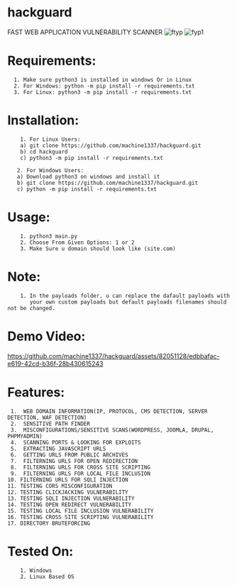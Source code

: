 # hackguard
FAST WEB APPLICATION VULNERABILITY SCANNER
![ftyp](https://github.com/machine1337/hackguard/assets/82051128/0053add9-1d9f-4e05-b24d-675d3de862e7)
![fyp1](https://github.com/machine1337/hackguard/assets/82051128/a48ae751-b661-4140-bc25-c42d6abf1b4c)

# Requirements:
      1. Make sure python3 is installed in windows Or in Linux
      2. For Windows: python -m pip install -r requirements.txt
      3. For Linux: python3 -m pip install -r requirements.txt

# Installation:
        1. For Linux Users:
        a) git clone https://github.com/machine1337/hackguard.git
        b) cd hackguard
        c) python3 -m pip install -r requirements.txt
        
       2. For Windows Users:
       a) Download python3 on windows and install it
       b) git clone https://github.com/machine1337/hackguard.git
       c) python -m pip install -r requirements.txt
       

# Usage: 
        1. python3 main.py
        2. Choose From Given Options: 1 or 2
        3. Make Sure u domain should look like (site.com)
        
# Note:
        1. In the payloads folder, u can replace the dafault payloads with
           your own custom payloads but default payloads filenames should not be changed.

# Demo Video:
        
https://github.com/machine1337/hackguard/assets/82051128/edbbafac-e619-42cd-b36f-28b430615243


# Features:

     1.  WEB DOMAIN INFORMATION(IP, PROTOCOL, CMS DETECTION, SERVER DETECTION, WAF DETECTION)
     2.  SENSITIVE PATH FINDER
     3.  MISCONFIGURATIONS/SENSITIVE SCANS(WORDPRESS, JOOMLA, DRUPAL, PHPMYADMIN)
     4.  SCANNING PORTS & LOOKING FOR EXPLOITS
     5.  EXTRACTING JAVASCRIPT URLS
     6.  GETTING URLS FROM PUBLIC ARCHIVES
     7.  FILTERNING URLS FOR OPEN REDIRECTION
     8.  FILTERNING URLS FOR CROSS SITE SCRIPTING
     9.  FILTERNING URLS FOR LOCAL FILE INCLUSION
    10. FILTERNING URLS FOR SQLI INJECTION
    11. TESTING CORS MISCONFIGURATION
    12. TESTING CLICKJACKING VULNERABILITY
    13. TESTING SQLI INJECTION VULNERABILITY
    14. TESTING OPEN REDIRECT VULNERABILITY
    15. TESTING LOCAL FILE INCLUSION VULNERABILITY
    16. TESTING CROSS SITE SCRIPTING VULNERABILITY
    17. DIRECTORY BRUTEFORCING

# Tested On: 
        1. Windows
        2. Linux Based OS
        
